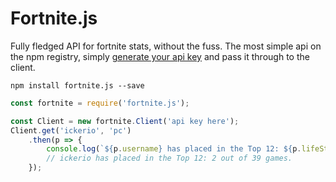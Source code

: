 # Fortnite.js

Fully fledged API for fortnite stats, without the fuss. The most simple api on the npm registry, simply [generate your api key](https://fortnitetracker.com/site-api) and pass it through to the client.

`npm install fortnite.js --save`

```js
const fortnite = require('fortnite.js');

const Client = new fortnite.Client('api key here');
Client.get('ickerio', 'pc')
    .then(p => {
        console.log(`${p.username} has placed in the Top 12: ${p.lifeStats.get('Top 12s')} out of ${p.lifeStats.get('Matches Played')} games.`);
        // ickerio has placed in the Top 12: 2 out of 39 games.
    });
```